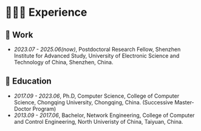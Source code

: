 # 👨🏻‍💻 Experience

## 💼 Work 

- *2023.07 - 2025.06(now)*, Postdoctoral Research Fellow, Shenzhen Institute for Advanced Study, University of Electronic Science and Technology of China, Shenzhen, China.

## 📖 Education
- *2017.09 - 2023.06*, Ph.D, Computer Science, College of Computer Science, Chongqing University, Chongqing, China. (Successive Master-Doctor Program)
- *2013.09 - 2017.06*, Bachelor, Network Engineering, College of Computer and Control Engineering, North Univeristy of China, Taiyuan, China.